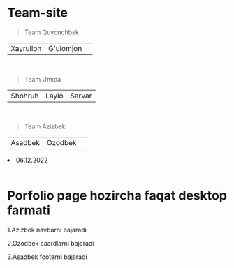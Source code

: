 # Team-site


>Team Quvonchbek


|   |  |  |
|  --    | -- |  --|
| Xayrulloh | G'ulomjon |  |
<br>

>Team Umida


|   |  |  |
|  --    | -- |  --|
| Shohruh | Laylo |  Sarvar |
<br>

>Team Azizbek

|   |  |  |
|  --    | -- |  --|
| Asadbek | Ozodbek |  |

<li>06.12.2022</li>
<br>
<h1>Porfolio page hozircha faqat desktop farmati</h1>
<p>1.Azizbek navbarni bajaradi</p>
<p>2.Ozodbek caardlarni bajaradi</p>
<p>3.Asadbek footerni bajaradi</p>


